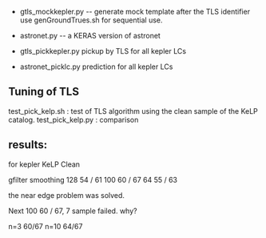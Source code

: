 
- gtls_mockkepler.py -- generate mock template after the TLS identifier
 use genGroundTrues.sh for sequential use.
- astronet.py -- a KERAS version of astronet

- gtls_pickkepler.py pickup by TLS for all kepler LCs
- astronet_picklc.py prediction for all kepler LCs


## Tuning of TLS

test_pick_kelp.sh : test of TLS algorithm using the clean sample of the KeLP catalog.
test_pick_kelp.py : comparison

results:
-----------------------------------------------
for kepler KeLP Clean

gfilter smoothing 
128 54 / 61
100 60 / 67
64 55 / 63

the near edge problem was solved.

Next 100 60 / 67, 7 sample failed. why?

n=3 60/67
n=10 64/67
